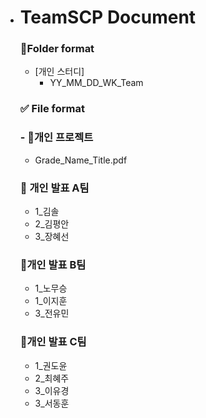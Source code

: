 - # TeamSCP Document


  ### 📁Folder format

  - [개인 스터디]
      - YY_MM_DD_WK_Team
  ### ✅ File format

  ### - 📕개인 프로젝트
   - Grade_Name_Title.pdf 

  ### 📙 개인 발표 A팀
  - 1_김솔
  - 2_김평안
  - 3_장혜선
 
  ### 📙개인 발표 B팀
  - 1_노무승
  - 1_이지훈
  - 3_전유민

  ### 📙개인 발표 C팀
  - 1_권도윤
  - 2_최혜주
  - 3_이유경
  - 3_서동훈
